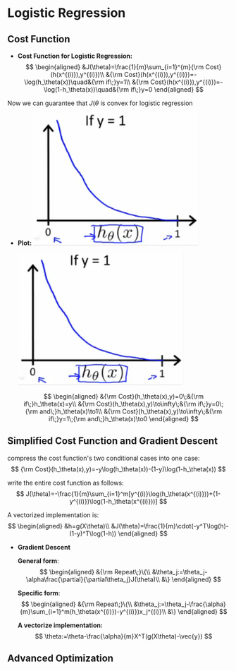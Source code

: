 # **Logistic Regression**

## **Cost Function**

* **Cost Function for Logistic Regression:**
  $$ \begin{aligned}
      &J(\theta)=\frac{1}{m}\sum_{i=1}^{m}{\rm Cost}(h(x^{(i)}),y^{(i)})\\
      &{\rm Cost}(h(x^{(i)}),y^{(i)})=-\log(h_\theta(x))\quad&{\rm if\;}y=1\\
      &{\rm Cost}(h(x^{(i)}),y^{(i)})=-\log(1-h_\theta(x))\quad&{\rm if\;}y=0
  \end{aligned} $$

Now we can guarantee that $J(\theta$ is convex for logistic regression

* **Plot:**
  ![](https://raw.githubusercontent.com/Achilles-10/machine_learning/master/Notes/imgs/car/car_2.png)

  ![](https://raw.githubusercontent.com/Achilles-10/machine_learning/master/Notes/imgs/car/car_2.png)

  $$ \begin{aligned}
      &{\rm Cost}(h_\theta(x),y)=0\;&{\rm if\;}h_\theta(x)=y\\
      &{\rm Cost}(h_\theta(x),y)\to\infty\;&{\rm if\;}y=0\;{\rm and\;}h_\theta(x)\to1\\
      &{\rm Cost}(h_\theta(x),y)\to\infty\;&{\rm if\;}y=1\;{\rm and\;}h_\theta(x)\to0
  \end{aligned} $$

## **Simplified Cost Function and Gradient Descent**

compress the cost function's two conditional cases into one case:
$$ {\rm Cost}(h_\theta(x),y)=-y\log(h_\theta(x))-(1-y)\log(1-h_\theta(x)) $$

write the entire cost function as follows:
$$ J(\theta)=-\frac{1}{m}\sum_{i=1}^m[y^{(i)}\log(h_\theta(x^{(i)}))+(1-y^{(i)})\log(1-h_\theta(x^{(i)}))] $$

A vectorized implementation is:
$$ \begin{aligned}
    &h=g(X\theta)\\
    &J(\theta)=\frac{1}{m}\cdot(-y^T\log(h)-(1-y)^T\log(1-h))
\end{aligned} $$

* **Gradient Descent**
  
  **General form**:
  $$ \begin{aligned}
      &{\rm Repeat\;}\{\\
      &\theta_j:=\theta_j-\alpha\frac{\partial}{\partial\theta_j}J(\theta)\\
      &\}
  \end{aligned} $$

  **Specific form**:
  $$ \begin{aligned}
      &{\rm Repeat\;}\{\\
      &\theta_j:=\theta_j-\frac{\alpha}{m}\sum_{i=1}^m(h_\theta(x^{(i)})-y^{(i)})x_j^{(i)}\\
      &\}
  \end{aligned} $$

  **A vectorize implementation:**
  $$ \theta:=\theta-\frac{\alpha}{m}X^T(g(X\theta)-\vec{y}) $$

## **Advanced Optimization**